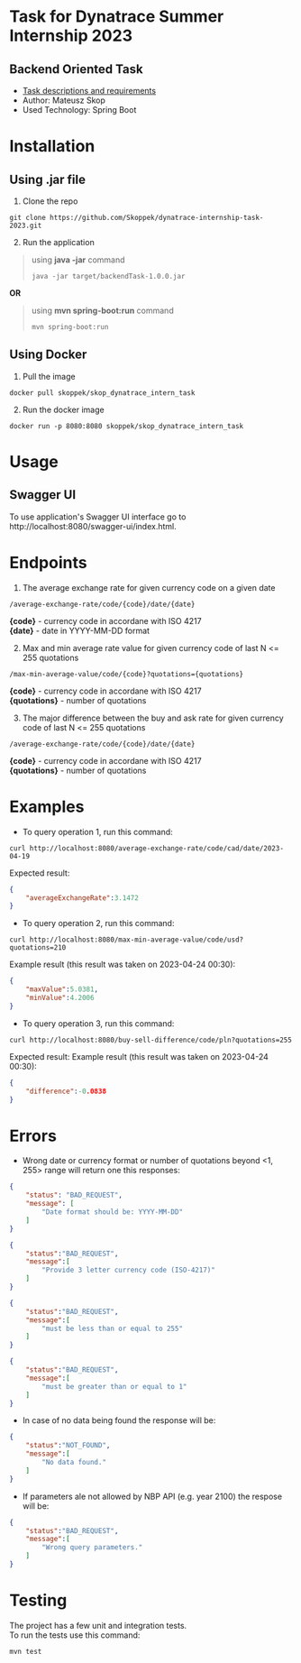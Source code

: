 # Task for Dynatrace Summer Internship 2023
## Backend Oriented Task
- [Task descriptions and requirements](https://github.com/joaquinfilipic-dynatrace/gdn-internship-2023)
- Author: Mateusz Skop
- Used Technology: Spring Boot

# Installation
## Using .jar file

1. Clone the repo

 ```
 git clone https://github.com/Skoppek/dynatrace-internship-task-2023.git
 ```

2. Run the application 

> using **java -jar** command
>  ```
>  java -jar target/backendTask-1.0.0.jar
>  ```

  **OR**  
  
>  using **mvn spring-boot:run** command
>  ```
>  mvn spring-boot:run
>  ```

## Using Docker
1. Pull the image

 ```
 docker pull skoppek/skop_dynatrace_intern_task
 ```

2. Run the docker image

 ```
 docker run -p 8080:8080 skoppek/skop_dynatrace_intern_task
 ```

# Usage
## Swagger UI
To use application's Swagger UI interface go to http://localhost:8080/swagger-ui/index.html.

# Endpoints
1. The average exchange rate for given currency code on a given date

```
/average-exchange-rate/code/{code}/date/{date}
```  
**{code}** - currency code in accordane with ISO 4217  
**{date}** - date in YYYY-MM-DD format  

2. Max and min average rate value for given currency code of last N <= 255 quotations

```
/max-min-average-value/code/{code}?quotations={quotations}
```  
**{code}** - currency code in accordane with ISO 4217  
**{quotations}** - number of quotations  

3. The major difference between the buy and ask rate for given currency code of last N <= 255 quotations

```
/average-exchange-rate/code/{code}/date/{date}
```  
**{code}** - currency code in accordane with ISO 4217  
**{quotations}** - number of quotations  

# Examples

* To query operation 1, run this command:
```
curl http://localhost:8080/average-exchange-rate/code/cad/date/2023-04-19
```
Expected result:
```json
{
    "averageExchangeRate":3.1472
}
```
* To query operation 2, run this command:
```
curl http://localhost:8080/max-min-average-value/code/usd?quotations=210
```
Example result (this result was taken on 2023-04-24 00:30):
```json
{
    "maxValue":5.0381, 
    "minValue":4.2006
}
```

* To query operation 3, run this command:
```
curl http://localhost:8080/buy-sell-difference/code/pln?quotations=255
```
Expected result:
Example result (this result was taken on 2023-04-24 00:30):
```json
{
    "difference":-0.0838
}
```
# Errors
* Wrong date or currency format or number of quotations beyond <1, 255> range will return one this responses:
```json
{
    "status": "BAD_REQUEST",
    "message": [
        "Date format should be: YYYY-MM-DD"
    ]
}
```
```json
{
    "status":"BAD_REQUEST",
    "message":[
        "Provide 3 letter currency code (ISO-4217)"
    ]
}
```
```json
{
    "status":"BAD_REQUEST",
    "message":[
        "must be less than or equal to 255"
    ]
}
```
```json
{
    "status":"BAD_REQUEST",
    "message":[
        "must be greater than or equal to 1"
    ]
}
```
* In case of no data being found the response will be:
```json
{
    "status":"NOT_FOUND",
    "message":[
        "No data found."
    ]
}
```
* If parameters ale not allowed by NBP API (e.g. year 2100) the respose will be:
```json
{
    "status":"BAD_REQUEST",
    "message":[
        "Wrong query parameters."
    ]
}
```
# Testing
The project has a few unit and integration tests.  
To run the tests use this command:
```
mvn test
```


